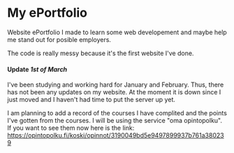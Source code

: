 # My ePortfolio
Website ePortfolio I made to learn some web developement and maybe help me stand out for posible employers.

The code is really messy because it's the first website I've done.


#### Update _1st of March_
I've been studying and working hard for January and February. Thus, there has not been any updates on my website. At the moment it is down since I just moved and I haven't had time to put the server up yet.

I am planning to add a record of the courses I have complited and the points I've gotten from the courses. I will be using the service "oma opintopolku". If you want to see them now here is the link: https://opintopolku.fi/koski/opinnot/3190049bd5e9497899937b761a380239
